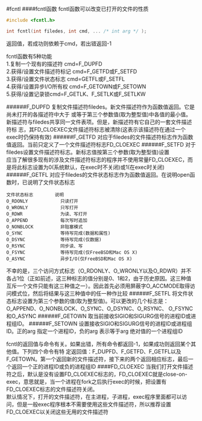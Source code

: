 #fcntl
####fcntl函数
fcntl函数可以改变已打开的文件的性质
```c
#include <fcntl.h>

int fcntl(int filedes, int cmd, ... /* int arg */ );
```
返回值，若成功则依赖于cmd，若出错返回-1          

fcntl函数有5种功能         
1.复制一个现有的描述符 cmd=F_DUPFD      
2.获得/设置文件描述符标记 cmd=F_GETFD或F_SETFD        
3.获得/设置文件状态标志 cmd=GETFL或F_SETFL         
4.获得/设置异步I/O所有权 cmd=F_GETOWN或F_SETOWN        
5.获得/设置记录锁cmd=F_GETLK、F_SETLK或F_SETLKW       

######F_DUPFD
复制文件描述符filedes。新文件描述符作为函数值返回。它是尚未打开的各描述符中大于 或等于第三个参数值(取为整型值)中各值的最小值。新描述符与filedes共享同一文件表项。但是，新描述符有它自己的一套文件描述符标 志，其FD_CLOEXEC文件描述符标志被清除(这表示该描述符在通过一个exec时仍保持有效)
######F_GETFD
对应于filedes的文件描述符标志作为函数值返回。当前只定义了一个文件描述符标志FD_CLOEXEC
######F_SETFD
对于filedes设置文件描述符标志。新标志值按第三个参数(取为整型值)设置        
应当了解很多现有的涉及文件描述符标志的程序并不使用常量FD_CLOEXEC，而是将此标志设置为0(系统默认，在exec时不关闭)或1(在exec时关闭)
######F_GETFL
对应于filedes的文件状态标志作为函数值返回。在说明open函数时，已说明了文件状态标志
```text
文件状态标志        说明
O_RDONLY            只读打开
O_WRONLY            只写打开
O_RDWR              为读、写打开
O_APPEND            每次写时追加
O_NONBLOCK          非阻塞模式
O_SYNC              等待写完成(数据和属性)
O_DSYNC             等待写完成(仅数据)
O_RSYNC             同步读、写
O_FSYNC             等待写完成(仅FreeBSD和Mac OS X)
O_ASYNC             异步I/O(仅FreeBSD和Mac OS X)
```
不幸的是，三个访问方式标志（O_RDONLY、O_WRONLY以及O_RDWR）并不各占1位（正如前述，这三种标志的值分别是0、1和2，由于历史原因。这三种值互斥一个文件只能有这三种值之一）。因此首先必须用屏蔽字O_ACCMODE取得访问模式位，然后将结果与这三种值中的任一种作比较
######F_SETFL
将文件状态标志设置为第三个参数的值(取为整型值)。可以更改的几个标志是：O_APPEND、O_NONBLOCK、O_SYNC、O_DSYNC、O_RSYNC、 O_FSYNC和O_ASYNC
######F_GETOWN
取当前接收SIGIO和SIGURG信号的进程ID或进程组ID。
######F_SETOWN
设置接收SIGIO和SIGURG信号的进程ID或进程组ID。正的arg 指定一个进程ID，负的arg 表示等于arg 绝对值的一个进程组ID

fcntl的返回值与命令有关。如果出错，所有命令都返回-1，如果成功则返回某个其他值。下列四个命令有特 定返回值：F_DUPFD、F_GETFD、F_GETFL以及F_GETOWN。第一个返回新的文件描述符，接下来的两个返回相应标志，最后一个返回一个正的进程ID或负的进程组ID
####FD_CLOEXEC
当我们打开文件描述符之后，默认是没有设置FD_CLOEXEC标志的，FD_CLOEXEC就是close-on-exec，意思就是，当一个进程在fork之后执行exec的时候，把设置有FD_CLOEXEC标志的文件描述符关闭。       
默认情况下，打开的文件描述符，在主进程，子进程，exec程序里面都可以访问，但是一般exec程序根本不需要使用这些文件描述符，所以推荐设置FD_CLOEXEC以关闭这些无用的文件描述符        

